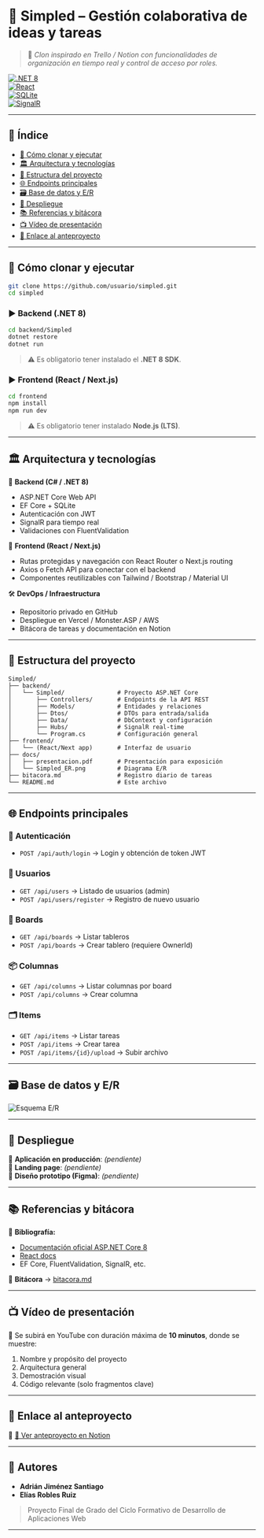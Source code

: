 # 🧠 Simpled – Gestión colaborativa de ideas y tareas

> 🚀 *Clon inspirado en Trello / Notion con funcionalidades de organización en tiempo real y control de acceso por roles.*

[![.NET 8](https://img.shields.io/badge/.NET-8.0-purple?style=flat&logo=dotnet)](https://dotnet.microsoft.com/)  
[![React](https://img.shields.io/badge/Frontend-React-blue?style=flat&logo=react)](https://react.dev/)  
[![SQLite](https://img.shields.io/badge/DB-SQLite-lightgrey?style=flat&logo=sqlite)](https://sqlite.org/)  
[![SignalR](https://img.shields.io/badge/RealTime-SignalR-green?style=flat)](https://learn.microsoft.com/en-us/aspnet/core/signalr/introduction)

---

## 📄 Índice

- [🔧 Cómo clonar y ejecutar](#-cómo-clonar-y-ejecutar)
- [🏛️ Arquitectura y tecnologías](#-arquitectura-y-tecnologías)
- [📁 Estructura del proyecto](#-estructura-del-proyecto)
- [🌐 Endpoints principales](#-endpoints-principales)
- [🗃️ Base de datos y E/R](#-base-de-datos-y-er)
- [🚀 Despliegue](#-despliegue)
- [📚 Referencias y bitácora](#-referencias-y-bitácora)
- [📺 Vídeo de presentación](#-vídeo-de-presentación)
- [📌 Enlace al anteproyecto](#-enlace-al-anteproyecto)

---

## 🔧 Cómo clonar y ejecutar

```bash
git clone https://github.com/usuario/simpled.git
cd simpled
```

### ▶ Backend (.NET 8)

```bash
cd backend/Simpled
dotnet restore
dotnet run
```

> ⚠ Es obligatorio tener instalado el **.NET 8 SDK**.

### ▶ Frontend (React / Next.js)

```bash
cd frontend
npm install
npm run dev
```

> ⚠ Es obligatorio tener instalado **Node.js (LTS)**.

---

## 🏛️ Arquitectura y tecnologías

🧱 **Backend (C# / .NET 8)**

- ASP.NET Core Web API
- EF Core + SQLite
- Autenticación con JWT
- SignalR para tiempo real
- Validaciones con FluentValidation

🎨 **Frontend (React / Next.js)**

- Rutas protegidas y navegación con React Router o Next.js routing
- Axios o Fetch API para conectar con el backend
- Componentes reutilizables con Tailwind / Bootstrap / Material UI

🛠️ **DevOps / Infraestructura**

- Repositorio privado en GitHub
- Despliegue en Vercel / Monster.ASP / AWS
- Bitácora de tareas y documentación en Notion

---

## 📁 Estructura del proyecto

```
Simpled/
├── backend/
│   └── Simpled/               # Proyecto ASP.NET Core
│       ├── Controllers/       # Endpoints de la API REST
│       ├── Models/            # Entidades y relaciones
│       ├── Dtos/              # DTOs para entrada/salida
│       ├── Data/              # DbContext y configuración
│       ├── Hubs/              # SignalR real-time
│       └── Program.cs         # Configuración general
├── frontend/
│   └── (React/Next app)       # Interfaz de usuario
├── docs/
│   ├── presentacion.pdf       # Presentación para exposición
│   └── Simpled_ER.png         # Diagrama E/R
├── bitacora.md                # Registro diario de tareas
└── README.md                  # Este archivo
```

---

## 🌐 Endpoints principales

### 🔐 Autenticación
- `POST /api/auth/login` → Login y obtención de token JWT

### 👥 Usuarios
- `GET /api/users` → Listado de usuarios (admin)
- `POST /api/users/register` → Registro de nuevo usuario

### 🧩 Boards
- `GET /api/boards` → Listar tableros
- `POST /api/boards` → Crear tablero (requiere OwnerId)

### 📦 Columnas
- `GET /api/columns` → Listar columnas por board
- `POST /api/columns` → Crear columna

### 🗂 Items
- `GET /api/items` → Listar tareas
- `POST /api/items` → Crear tarea
- `POST /api/items/{id}/upload` → Subir archivo

---

## 🗃️ Base de datos y E/R

![Esquema E/R](docs/Simpled_ER.png)


---

## 🚀 Despliegue

🔗 **Aplicación en producción**: *(pendiente)*  
🔗 **Landing page**: *(pendiente)*  
🔗 **Diseño prototipo (Figma)**: *(pendiente)*  

---

## 📚 Referencias y bitácora

📘 **Bibliografía:**

- [Documentación oficial ASP.NET Core 8](https://learn.microsoft.com/aspnet/core)
- [React docs](https://react.dev/)
- EF Core, FluentValidation, SignalR, etc.

📒 **Bitácora** → [bitacora.md](docs/bitacora.md)

---

## 📺 Vídeo de presentación

🔗 Se subirá en YouTube con duración máxima de **10 minutos**, donde se muestre:

1. Nombre y propósito del proyecto  
2. Arquitectura general  
3. Demostración visual  
4. Código relevante (solo fragmentos clave)

---

## 📌 Enlace al anteproyecto

🔗 [📄 Ver anteproyecto en Notion](https://steady-rock-b8f.notion.site/AnteProyecto-Simpled-1bea38c3af458040a867de299d2016fb?pvs=74)

---

## 👥 Autores

- **Adrián Jiménez Santiago**  
- **Elías Robles Ruiz**

> Proyecto Final de Grado del Ciclo Formativo de Desarrollo de Aplicaciones Web

---
